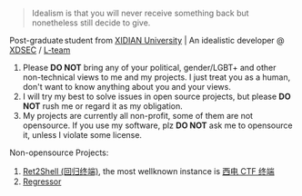 > Idealism is that you will never receive something back but nonetheless still decide to give.

Post-graduate student from [XIDIAN University](https://www.xidian.edu.cn) | An idealistic developer @ [XDSEC](https://www.xdsec.org) / [L-team](https://l.xdsec.org)

1. Please **DO NOT** bring any of your political, gender/LGBT+ and other non-technical views to me and my projects. I just treat you as a human, don't want to know anything about you and your views.
2. I will try my best to solve issues in open source projects, but please **DO NOT** rush me or regard it as my obligation.
3. My projects are currently all non-profit, some of them are not opensource. If you use my software, plz **DO NOT** ask me to opensource it, unless I violate some license.

Non-opensource Projects:

1. [Ret2Shell (回归终端)](https://github.com/ret2shell), the most wellknown instance is [西电 CTF 终端](https://ctf.xidian.edu.cn)
2. [Regressor](#)
